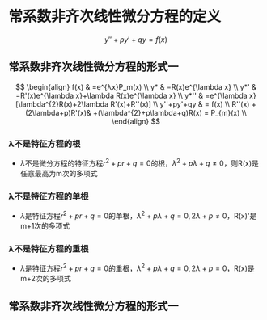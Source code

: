 # 常系数非齐次线性微分方程的定义

$$
y''+py'+qy=f(x)
$$

## 常系数非齐次线性微分方程的形式一

$$
\begin{align}
f(x) & =e^{λx}P_m(x) \\
y* & =R(x)e^{\lambda x} \\
y*' & =R'(x)e^{\lambda x}+\lambda R(x)e^{\lambda x} \\
y*'' & =e^{\lambda x}[\lambda^{2}R(x)+2\lambda R'(x)+R''(x)] \\
 y''+py'+qy  & = f(x) \\
R''(x) +(2\lambda+p)R'(x)& +(\lambda^{2}+p\lambda+q)R(x) = P_{m}(x) \\
\end{align}
$$

### λ不是特征方程的根

- $\lambda$不是微分方程的特征方程$r^{2}+pr+q=0$的根，$\lambda^{2}+p\lambda+q\neq 0$，则R(x)是任意最高为m次的多项式

### λ不是特征方程的单根

- $\lambda$是特征方程$r^{2}+pr+q=0$的单根，$\lambda^{2}+p\lambda+q=0, 2\lambda+p\neq 0$，R(x)'是m+1次的多项式

### λ不是特征方程的重根

- $\lambda$是特征方程$r^{2}+pr+q=0$的重根，$\lambda^{2}+p\lambda+q=0, 2\lambda+p= 0$，R(x)是m+2次的多项式

## 常系数非齐次线性微分方程的形式一
